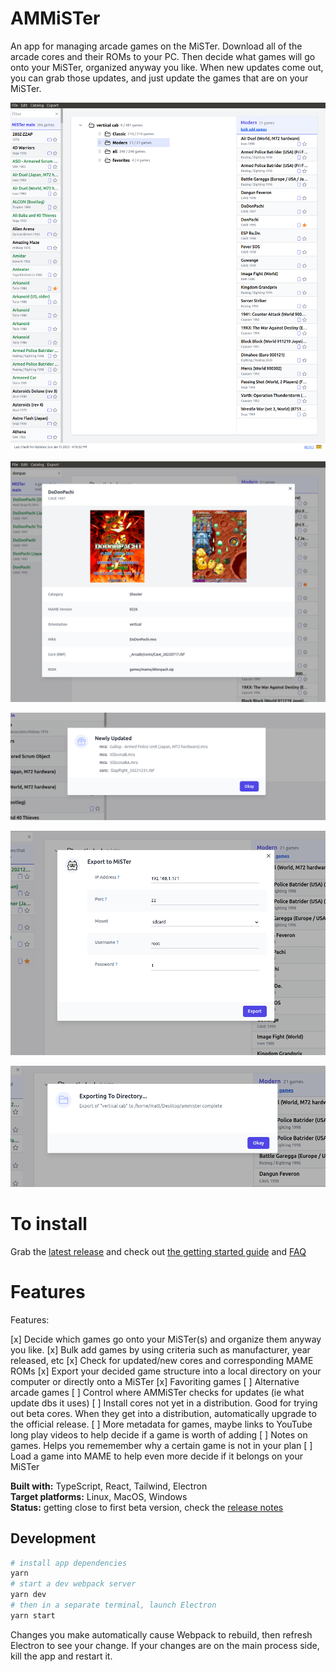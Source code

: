 # AMMiSTer

An app for managing arcade games on the MiSTer. Download all of the arcade cores and their ROMs to your PC. Then decide what games will go onto your MiSTer, organized anyway you like. When new updates come out, you can grab those updates, and just update the games that are on your MiSTer.

![screenshot](https://github.com/city41/AMMiSTer/blob/main/screenshot.png?raw=true)

![screenshot-detail](https://github.com/city41/AMMiSTer/blob/main/screenshot-detail.png?raw=true)

![screenshot-newlyUpdated](https://github.com/city41/AMMiSTer/blob/main/screenshot-newlyUpdated.png?raw=true)

![screenshot-exportToMister](https://github.com/city41/AMMiSTer/blob/main/screenshot-exportToMister.png?raw=true)

![screenshot-exportToDirectory](https://github.com/city41/AMMiSTer/blob/main/screenshot-exportToDirectory.png?raw=true)

# To install

Grab the [latest release](https://github.com/city41/AMMiSTer/releases) and check out [the getting started guide](https://github.com/city41/AMMiSTer/wiki/Getting-Started) and [FAQ](https://github.com/city41/AMMiSTer/wiki/FAQ)

# Features

Features:

[x] Decide which games go onto your MiSTer(s) and organize them anyway you like.
[x] Bulk add games by using criteria such as manufacturer, year released, etc
[x] Check for updated/new cores and corresponding MAME ROMs
[x] Export your decided game structure into a local directory on your computer or directly onto a MiSTer
[x] Favoriting games
[ ] Alternative arcade games
[ ] Control where AMMiSTer checks for updates (ie what update dbs it uses)
[ ] Install cores not yet in a distribution. Good for trying out beta cores. When they get into a distribution, automatically upgrade to the official release.
[ ] More metadata for games, maybe links to YouTube long play videos to help decide if a game is worth of adding
[ ] Notes on games. Helps you rememember why a certain game is not in your plan
[ ] Load a game into MAME to help even more decide if it belongs on your MiSTer

**Built with:** TypeScript, React, Tailwind, Electron  
**Target platforms:** Linux, MacOS, Windows  
**Status:** getting close to first beta version, check the [release notes](https://github.com/city41/AMMiSTer/blob/main/RELEASE_NOTES.md)

## Development

```bash
# install app dependencies
yarn
# start a dev webpack server
yarn dev
# then in a separate terminal, launch Electron
yarn start
```

Changes you make automatically cause Webpack to rebuild, then refresh Electron to see your change. If your changes are on the main process side, kill the app and restart it.
